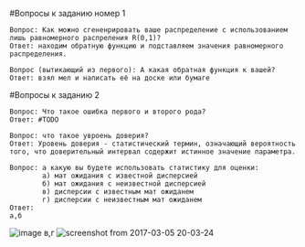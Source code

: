 #Вопросы к заданию номер 1

	Вопрос: Как можно сгененрировать ваше распределение с использованием лишь равномерного распреления R(0,1)?
	Ответ: находим обратную функцию и подставляем значения равномерного распределения.

	Вопрос (вытикающий из первого): А какая обратная функция к вашей?
	Ответ: взял мел и написать её на доске или бумаге

#Вопросы к заданию 2

	Вопрос: Что такое ошибка первого и второго рода?
	Ответ: #TODO

	Вопрос: что такое увроень доверия?
	Ответ: Уровень доверия - статистический термин, означающий вероятность того, что доверительный интервал содержит истинное значение параметра.

	Вопрос: а какую вы будете использовать статистику для оценки:
			a) мат ожидания с известной дисперсией
			б) мат ожидания с неизвестной дисперсией
			в) дисперсии с известным мат ожиданем
			г) дисперсии с неизвестным мат ожиданем
	Ответ: 
	a,б
![image](https://cloud.githubusercontent.com/assets/16746106/23589495/42427c94-01df-11e7-8291-6169fdc557a0.png)
	в,г
![screenshot from 2017-03-05 20-03-24](https://cloud.githubusercontent.com/assets/16746106/23589484/0e09ba3c-01df-11e7-934a-f6787ce6a1ea.png)

